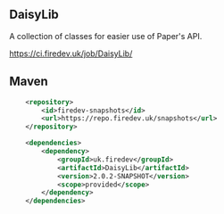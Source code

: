 ## DaisyLib

A collection of classes for easier use of Paper's API.

https://ci.firedev.uk/job/DaisyLib/

## Maven

```xml
    <repository>
        <id>firedev-snapshots</id>
        <url>https://repo.firedev.uk/snapshots</url>
    </repository>
```
```xml
    <dependencies>
        <dependency>
            <groupId>uk.firedev</groupId>
            <artifactId>DaisyLib</artifactId>
            <version>2.0.2-SNAPSHOT</version>
            <scope>provided</scope>
        </dependency>
    </dependencies>
```
